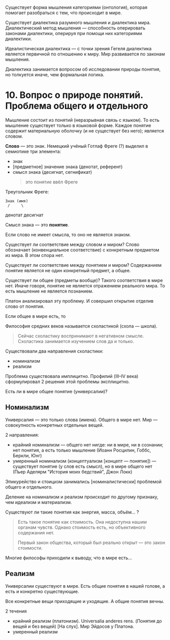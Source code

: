 Существует форма мышления категориями (онтология), которая помогает разобраться с тем, что происходит в мире.

Существует диалектика разумного мышления и диалектика мира.
Диалектический метод мышления — способность оперировать законами диалектики, оперируя при помощи них категориями диалектики.

Идеалистическая диалектика — с точки зрения Гегеля диалектика является первичной по отношению к миру.
Мир развивается по законам мышления.

Диалектика занимается вопросом об исследовании природы понятия, но толкуется иначе, чем формальная логика.


# 10. Вопрос о природе понятий. Проблема общего и отдельного

Мышление состоит из понятий (неразрывная связь с языком).
То есть мышление существует только в языковой форме.
Каждое понятие содержит материальную оболочку (и не существует без него); является словом.

__Слово__ — это знак.
Немецкий учёный Готлаф Фреге (?) выделил в семиотике три элемента:
- знак
- [предметное] значение знака (денотат, референт)
- смысл знака (десигнат, сегнификат)
  > это понятие ввёл Фреге

Треугольник Фреге:

    Знак (имя)
     /     \
денотат   десигнат

Смысл знака — это __понятие__.

Если слово не имеет смысла, то оно не является знаком.

Существует ли соответствие между словом и миром?
Слово обозначает (конвенциальное соответствие) с конкретным предметом из мира.
В этом спора нет.

Существует ли соответствие между понятием и миром?
Содержанием понятие является не один конкретный предмет, а общее.

Существует ли общее (предметы вообще)?
Такого соответствия в мире нет.
Иначе говоря, понятие не является отражением реального мира.
То есть мышление не является познанием.

Платон анализировал эту проблему.
И совершил открытие отделив слово от понятия.

Если общее в мире есть, то

Философия средних веков называется схоластикой (схола — школа).
> Сейчас схоластику воспринимают в негативном смысле.
> Схоластика занимается изучением слов да и только.

Существовали два направления схоластики:
- номинализм
- реализм

Проблема существовала имплицитно.
Профилий (III–IV века) сформулировал 2 решения этой проблемы эксплицитно.

Есть ли в мире общее понятие (универсалии)?

## Номинализм

Универсалия — это только слова (имена).
Общего в мире нет.
Мир — совокупность конкретных отдельных вещей.

2 направления:
- крайний номинализм — общего нет нигде: ни в мире, ни в сознании; нет понятия, а есть только мышление (Иоанн Росцилин, Гоббс, Беркли, Юнг)
- умеренный номинализм (концептуализм [концепт — понятие]) — существует понятие (у слов есть смысл), но в мире общего нет (Пьер Аделярм "История моих бедствий", Джон Локк)

Эпикурейство и стоицизм занимались [номиналистически] проблемой общего и отдельного.

Деление на номинализм и реализм происходит по другому признаку, чем идеализм и материализм.

Существуют ли такие понятия как энергия, масса, объём... ?

> Есть такое понятие как стоимость.
> Она недоступна нашим органам чувств.
> Однако стоимость есть, но объективного содержания нет.
>
> Первый закон общества, который был реально открыт — это закон стоимости.

Многие философы приходили к выводу, что в мире есть...

## Реализм

Универсалии существуют в мире.
Есть общие понятия в нашей голове, а есть и конкретно существующие.

Все конкретные вещи приходящие и уходящие.
А общие понятия вечны.

2 течения
- крайний реализм (платонизм). Universalia anderes rens. (Понятия до вещей и без вещей) [На слух]. Мир Эйдосов у Платона.
- умеренный реализм